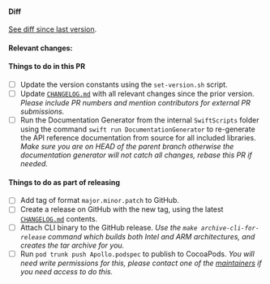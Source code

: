 #### Diff
<!-- _Change this to show the diff since the last version._ -->
[See diff since last version](https://github.com/apollographql/apollo-ios/compare/${PREVIOUS_VERSION_TAG}...{$VERSION_BRANCH}). 

#### Relevant changes:
<!-- _List the highlight PRs_ -->

#### Things to do in this PR
- [ ] Update the version constants using the `set-version.sh` script.
- [ ] Update [`CHANGELOG.md`](https://github.com/apollographql/apollo-ios/blob/main/CHANGELOG.md) with all relevant changes since the prior version. _Please include PR numbers and mention contributors for external PR submissions._
- [ ] Run the Documentation Generator from the internal `SwiftScripts` folder using the command `swift run DocumentationGenerator` to re-generate the API reference documentation from source for all included libraries. _Make sure you are on HEAD of the parent branch otherwise the documentation generator will not catch all changes, rebase this PR if needed._

#### Things to do as part of releasing
- [ ] Add tag of format `major.minor.patch` to GitHub.
- [ ] Create a release on GitHub with the new tag, using the latest [`CHANGELOG.md`](https://github.com/apollographql/apollo-ios/blob/main/CHANGELOG.md) contents.
- [ ] Attach CLI binary to the GitHub release. _Use the `make archive-cli-for-release` command which builds both Intel and ARM architectures, and creates the tar archive for you._
- [ ] Run `pod trunk push Apollo.podspec` to publish to CocoaPods. _You will need write permissions for this, please contact one of the [maintainers](https://github.com/apollographql/apollo-ios/blob/main/README.md#maintainers) if you need access to do this._
